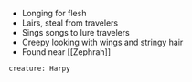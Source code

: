 - Longing for flesh
- Lairs, steal from travelers
- Sings songs to lure travelers
- Creepy looking with wings and stringy hair
- Found near [[Zephrah]]

```statblock
creature: Harpy
```